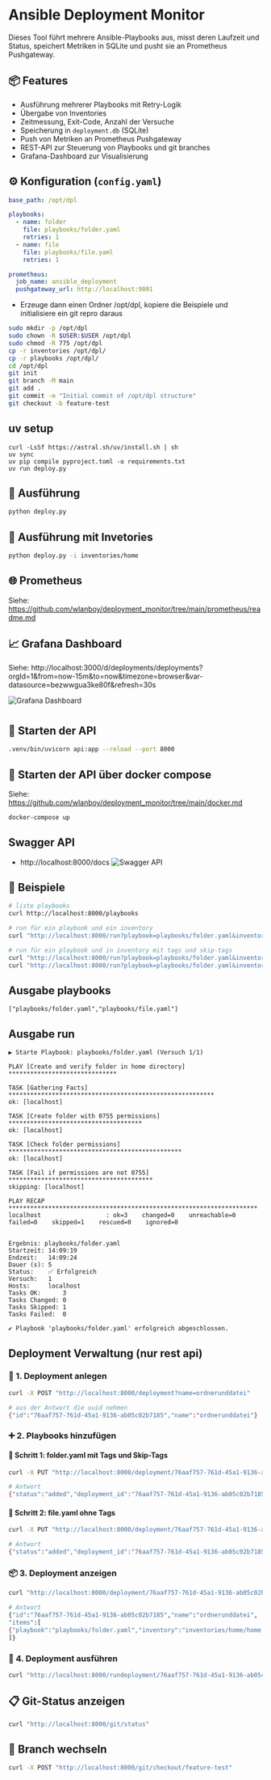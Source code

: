 # Ansible Deployment Monitor

Dieses Tool führt mehrere Ansible-Playbooks aus, misst deren Laufzeit und Status, speichert Metriken in SQLite und pusht sie an Prometheus Pushgateway.

## 📦 Features

- Ausführung mehrerer Playbooks mit Retry-Logik
- Übergabe von Inventories
- Zeitmessung, Exit-Code, Anzahl der Versuche
- Speicherung in `deployment.db` (SQLite)
- Push von Metriken an Prometheus Pushgateway
- REST-API zur Steuerung von Playbooks und git branches
- Grafana-Dashboard zur Visualisierung

## ⚙️ Konfiguration (`config.yaml`)

```yaml
base_path: /opt/dpl

playbooks:
  - name: folder
    file: playbooks/folder.yaml
    retries: 1
  - name: file
    file: playbooks/file.yaml
    retries: 1

prometheus:
  job_name: ansible_deployment
  pushgateway_url: http://localhost:9091
```
* Erzeuge dann einen Ordner /opt/dpl, kopiere die Beispiele und initialisiere ein git repro daraus
```bash
sudo mkdir -p /opt/dpl
sudo chown -R $USER:$USER /opt/dpl
sudo chmod -R 775 /opt/dpl
cp -r inventories /opt/dpl/
cp -r playbooks /opt/dpl/
cd /opt/dpl
git init
git branch -M main
git add .
git commit -m "Initial commit of /opt/dpl structure"
git checkout -b feature-test
```

## uv setup
```
curl -LsSf https://astral.sh/uv/install.sh | sh
uv sync
uv pip compile pyproject.toml -o requirements.txt
uv run deploy.py
```

## 🚀 Ausführung
```bash
python deploy.py
```

## 🚀 Ausführung mit Invetories
```bash
python deploy.py -i inventories/home
```

## 🌐 Prometheus
Siehe: https://github.com/wlanboy/deployment_monitor/tree/main/prometheus/readme.md

## 📈 Grafana Dashboard
Siehe: http://localhost:3000/d/deployments/deployments?orgId=1&from=now-15m&to=now&timezone=browser&var-datasource=bezwwgua3ke80f&refresh=30s

![Grafana Dashboard](dashboards/dashboard.png)

#

## 🚀 Starten der API
```bash
.venv/bin/uvicorn api:app --reload --port 8000
```

## 🚀 Starten der API über docker compose
Siehe: https://github.com/wlanboy/deployment_monitor/tree/main/docker.md
```bash
docker-compose up
```

## Swagger API
* http://localhost:8000/docs
![Swagger API](images/swagger-api.png)

## 🚀 Beispiele
```bash
# liste playbooks
curl http://localhost:8000/playbooks

# run für ein playbook und ein inventory
curl "http://localhost:8000/run?playbook=playbooks/folder.yaml&inventory=inventories/home/home.yaml"

# run für ein playbook und in inventory mit tags und skip-tags
curl "http://localhost:8000/run?playbook=playbooks/folder.yaml&inventory=inventories/home/home.yaml&tags=create&skip_tags=check"
curl "http://localhost:8000/run?playbook=playbooks/folder.yaml&inventory=inventories/home/home.yaml&tags=check"
```

## Ausgabe playbooks
```
["playbooks/folder.yaml","playbooks/file.yaml"]
```

## Ausgabe run
```
▶ Starte Playbook: playbooks/folder.yaml (Versuch 1/1)

PLAY [Create and verify folder in home directory] ******************************

TASK [Gathering Facts] *********************************************************
ok: [localhost]

TASK [Create folder with 0755 permissions] *************************************
ok: [localhost]

TASK [Check folder permissions] ************************************************
ok: [localhost]

TASK [Fail if permissions are not 0755] ****************************************
skipping: [localhost]

PLAY RECAP *********************************************************************
localhost                  : ok=3    changed=0    unreachable=0    failed=0    skipped=1    rescued=0    ignored=0   


Ergebnis: playbooks/folder.yaml
Startzeit: 14:09:19
Endzeit:   14:09:24
Dauer (s): 5
Status:    ✅ Erfolgreich
Versuch:   1
Hosts:     localhost
Tasks OK:      3
Tasks Changed: 0
Tasks Skipped: 1
Tasks Failed:  0

✔ Playbook 'playbooks/folder.yaml' erfolgreich abgeschlossen.
```

## Deployment Verwaltung (nur rest api)
### 🧱 1. Deployment anlegen
```bash
curl -X POST "http://localhost:8000/deployment?name=ordnerunddatei"

# aus der Antwort die uuid nehmen
{"id":"76aaf757-761d-45a1-9136-ab05c02b7185","name":"ordnerunddatei"}
```

### ➕ 2. Playbooks hinzufügen
#### 🧩 Schritt 1: folder.yaml mit Tags und Skip-Tags
```bash
curl -X PUT "http://localhost:8000/deployment/76aaf757-761d-45a1-9136-ab05c02b7185?playbook=playbooks/folder.yaml&inventory=inventories/home/home.yaml&tags=create&skip_tags=check"

# Antwort
{"status":"added","deployment_id":"76aaf757-761d-45a1-9136-ab05c02b7185"}
```

#### 🧩 Schritt 2: file.yaml ohne Tags
```bash
curl -X PUT "http://localhost:8000/deployment/76aaf757-761d-45a1-9136-ab05c02b7185?playbook=playbooks/file.yaml&inventory=inventories/home/home.yaml"

# Antwort
{"status":"added","deployment_id":"76aaf757-761d-45a1-9136-ab05c02b7185"}
```

### 📦 3. Deployment anzeigen
```bash
curl "http://localhost:8000/deployment/76aaf757-761d-45a1-9136-ab05c02b7185"

# Antwort
{"id":"76aaf757-761d-45a1-9136-ab05c02b7185","name":"ordnerunddatei",
"items":[
{"playbook":"playbooks/folder.yaml","inventory":"inventories/home/home.yaml","tags":"create","skip_tags":"check"},{"playbook":"playbooks/file.yaml","inventory":"inventories/home/home.yaml","tags":null,"skip_tags":null}
]}
```

### 🚀 4. Deployment ausführen
```bash
curl "http://localhost:8000/rundeployment/76aaf757-761d-45a1-9136-ab05c02b7185"
```

## 📋 Git-Status anzeigen
```bash
curl "http://localhost:8000/git/status"
```

## 🔀 Branch wechseln
```bash
curl -X POST "http://localhost:8000/git/checkout/feature-test"
```